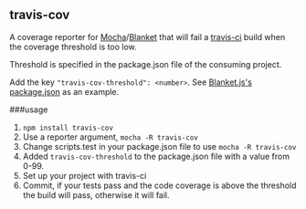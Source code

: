 ## travis-cov

A coverage reporter for [Mocha](http://visionmedia.github.com/mocha/)/[Blanket](http://migrii.github.com/blanket/) that will fail a [travis-ci](https://travis-ci.org/) build when the coverage threshold is too low.

Threshold is specified in the package.json file of the consuming project.

Add the key `"travis-cov-threshold": <number>`.  See [Blanket.js's package.json](https://github.com/Migrii/blanket/blob/live/package.json#L42) as an example.

###usage
1. `npm install travis-cov`
2. Use a reporter argument, `mocha -R travis-cov`
3. Change scripts.test in your package.json file to use `mocha -R travis-cov`
4. Added `travis-cov-threshold` to the package.json file with a value from 0-99.
5. Set up your project with travis-ci
6. Commit, if your tests pass and the code coverage is above the threshold the build will pass, otherwise it will fail.